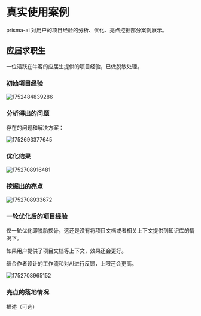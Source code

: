 # 真实使用案例

prisma-ai 对用户的项目经验的分析、优化、亮点挖掘部分案例展示。

## 应届求职生

一位活跃在牛客的应届生提供的项目经验，已做脱敏处理。

### 初始项目经验

![1752484839286](image/用例：1、项目经验/1752484839286.png)

### 分析得出的问题

存在的问题和解决方案：
<br>

![1752693377645](image/用例：1、项目经验/1752693377645.png)

### 优化结果

![1752708916481](image/用例：1、项目经验/1752708916481.png)

### 挖掘出的亮点

![1752708933672](image/用例：1、项目经验/1752708933672.png)

### 一轮优化后的项目经验

仅一轮优化即脱胎换骨，这还是没有将项目文档或者相关上下文提供到知识库的情况下。
<br>

如果用户提供了项目文档等上下文，效果还会更好。
<br>

结合作者设计的工作流和对AI进行反馈，上限还会更高。

![1752708965152](image/用例：1、项目经验/1752708965152.png)
### 亮点的落地情况

描述（可选）
